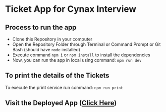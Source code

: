 # Ticket App for Cynax Interview

## Process to run the app
- Clone this Repository in your computer
- Open the Repository Folder through Terminal or Command Prompt or Git Bash (should have `node` installed)
- Execute command `npm i` or `npm install` to install the dependencies
- Now, you can run the app in local using command: `npm run dev`

## To print the details of the Tickets
To execute the print service run command: `npm run print`

## Visit the Deployed App ([Click Here](https://cynax-labs.vercel.app))